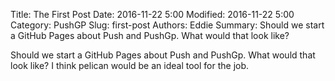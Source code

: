 Title: The First Post
Date: 2016-11-22 5:00 
Modified: 2016-11-22 5:00
Category: PushGP
Slug: first-post
Authors: Eddie
Summary: Should we start a GitHub Pages about Push and PushGp. What would that look like?


Should we start a GitHub Pages about Push and PushGp. What would that look like? I think pelican would be an ideal tool for the job.